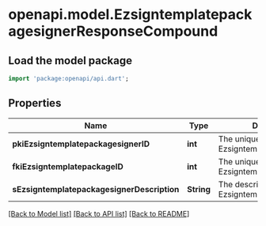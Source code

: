 # openapi.model.EzsigntemplatepackagesignerResponseCompound

## Load the model package
```dart
import 'package:openapi/api.dart';
```

## Properties
Name | Type | Description | Notes
------------ | ------------- | ------------- | -------------
**pkiEzsigntemplatepackagesignerID** | **int** | The unique ID of the Ezsigntemplatepackagesigner | 
**fkiEzsigntemplatepackageID** | **int** | The unique ID of the Ezsigntemplatepackage | 
**sEzsigntemplatepackagesignerDescription** | **String** | The description of the Ezsigntemplatepackagesigner | 

[[Back to Model list]](../README.md#documentation-for-models) [[Back to API list]](../README.md#documentation-for-api-endpoints) [[Back to README]](../README.md)


